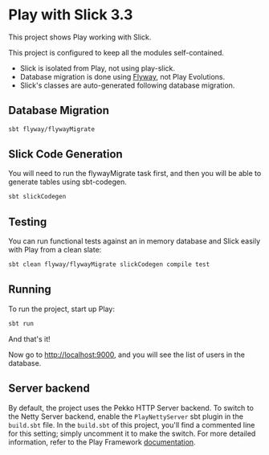 # Play with Slick 3.3

This project shows Play working with Slick.

This project is configured to keep all the modules self-contained.

* Slick is isolated from Play, not using play-slick.
* Database migration is done using [Flyway](https://flywaydb.org/), not Play Evolutions.
* Slick's classes are auto-generated following database migration.

## Database Migration

```bash
sbt flyway/flywayMigrate
```

## Slick Code Generation

You will need to run the flywayMigrate task first, and then you will be able to generate tables using sbt-codegen.

```bash
sbt slickCodegen
```

## Testing

You can run functional tests against an in memory database and Slick easily with Play from a clean slate:

```bash
sbt clean flyway/flywayMigrate slickCodegen compile test
```

## Running

To run the project, start up Play:

```bash
sbt run
```

And that's it!

Now go to <http://localhost:9000>, and you will see the list of users in the database.

## Server backend

By default, the project uses the Pekko HTTP Server backend. To switch to the Netty Server backend, enable the `PlayNettyServer` sbt plugin in the `build.sbt` file.
In the `build.sbt` of this project, you'll find a commented line for this setting; simply uncomment it to make the switch.
For more detailed information, refer to the Play Framework [documentation](https://www.playframework.com/documentation/3.0.x/Server).
